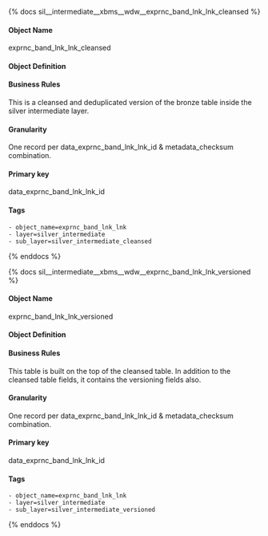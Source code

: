 {% docs sil__intermediate__xbms__wdw__exprnc_band_lnk_lnk_cleansed %}

#### Object Name
exprnc_band_lnk_lnk_cleansed

#### Object Definition


#### Business Rules
This is a cleansed and deduplicated version of the bronze table inside the silver intermediate layer.

#### Granularity
One record per data_exprnc_band_lnk_lnk_id & metadata_checksum combination.

#### Primary key
data_exprnc_band_lnk_lnk_id

#### Tags
    - object_name=exprnc_band_lnk_lnk
    - layer=silver_intermediate
    - sub_layer=silver_intermediate_cleansed

{% enddocs %}

{% docs sil__intermediate__xbms__wdw__exprnc_band_lnk_lnk_versioned %}

#### Object Name
exprnc_band_lnk_lnk_versioned

#### Object Definition


#### Business Rules
This table is built on the top of the cleansed table. In addition to the cleansed table fields, it contains the versioning fields also.

#### Granularity
One record per data_exprnc_band_lnk_lnk_id & metadata_checksum combination.

#### Primary key
data_exprnc_band_lnk_lnk_id

#### Tags
    - object_name=exprnc_band_lnk_lnk
    - layer=silver_intermediate
    - sub_layer=silver_intermediate_versioned

{% enddocs %}